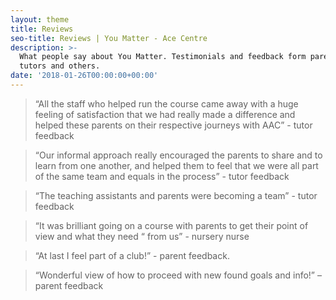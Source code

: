 ```yaml
---
layout: theme
title: Reviews
seo-title: Reviews | You Matter - Ace Centre
description: >-
  What people say about You Matter. Testimonials and feedback form parents,
  tutors and others.
date: '2018-01-26T00:00:00+00:00'
---
```

<blockquote>
<p>“All the staff who helped run the course came away with a huge feeling of satisfaction that we had really made a difference and helped these parents on their respective journeys with AAC” - tutor feedback</p>
</blockquote>

<blockquote>
<p>“Our informal approach really encouraged the parents to share and to learn from one another, and helped them to feel that we were all part of the same team and equals in the process” - tutor feedback</p>
</blockquote>

<blockquote>
<p>“The teaching assistants and parents were becoming a team” - tutor feedback</p>
</blockquote>

<blockquote>
<p>“It was brilliant going on a course with parents to get their point of view and what they need “ from us” - nursery nurse</p>
</blockquote>

<blockquote>
<p>“At last I feel part of a club!” - parent feedback.&nbsp;</p>
</blockquote>

<blockquote>
<p>“Wonderful view of how to proceed with new found goals and info!” – parent feedback</p>
</blockquote>

